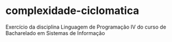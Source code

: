 # complexidade-ciclomatica
Exercício da disciplina Linguagem de Programação IV do curso de Bacharelado em Sistemas de Informação
